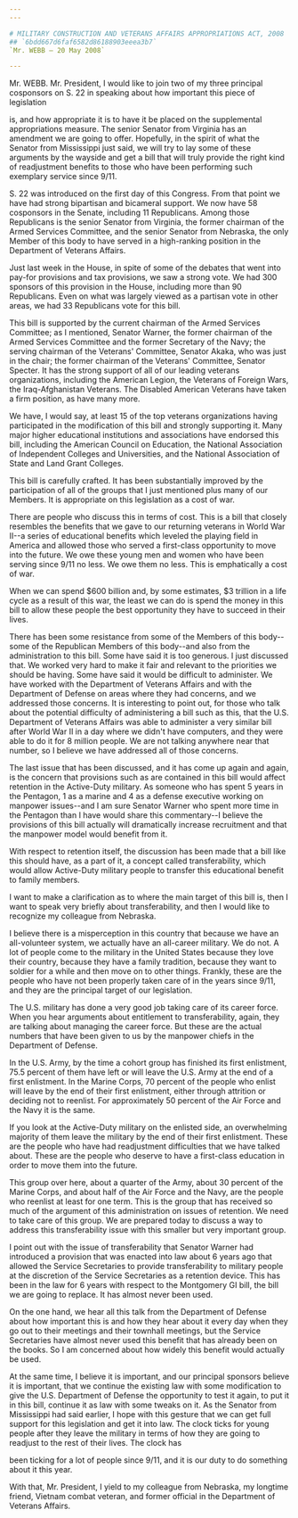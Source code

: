 ```yaml
---
---

# MILITARY CONSTRUCTION AND VETERANS AFFAIRS APPROPRIATIONS ACT, 2008
## `6bdd667d6faf6582d86188903eeea3b7`
`Mr. WEBB — 20 May 2008`

---
```



Mr. WEBB. Mr. President, I would like to join two of my three 
principal cosponsors on S. 22 in speaking about how important this 
piece of legislation


is, and how appropriate it is to have it be placed on the supplemental 
appropriations measure. The senior Senator from Virginia has an 
amendment we are going to offer. Hopefully, in the spirit of what the 
Senator from Mississippi just said, we will try to lay some of these 
arguments by the wayside and get a bill that will truly provide the 
right kind of readjustment benefits to those who have been performing 
such exemplary service since 9/11.

S. 22 was introduced on the first day of this Congress. From that 
point we have had strong bipartisan and bicameral support. We now have 
58 cosponsors in the Senate, including 11 Republicans. Among those 
Republicans is the senior Senator from Virginia, the former chairman of 
the Armed Services Committee, and the senior Senator from Nebraska, the 
only Member of this body to have served in a high-ranking position in 
the Department of Veterans Affairs.

Just last week in the House, in spite of some of the debates that 
went into pay-for provisions and tax provisions, we saw a strong vote. 
We had 300 sponsors of this provision in the House, including more than 
90 Republicans. Even on what was largely viewed as a partisan vote in 
other areas, we had 33 Republicans vote for this bill.

This bill is supported by the current chairman of the Armed Services 
Committee; as I mentioned, Senator Warner, the former chairman of the 
Armed Services Committee and the former Secretary of the Navy; the 
serving chairman of the Veterans' Committee, Senator Akaka, who was 
just in the chair; the former chairman of the Veterans' Committee, 
Senator Specter. It has the strong support of all of our leading 
veterans organizations, including the American Legion, the Veterans of 
Foreign Wars, the Iraq-Afghanistan Veterans. The Disabled American 
Veterans have taken a firm position, as have many more.

We have, I would say, at least 15 of the top veterans organizations 
having participated in the modification of this bill and strongly 
supporting it. Many major higher educational institutions and 
associations have endorsed this bill, including the American Council on 
Education, the National Association of Independent Colleges and 
Universities, and the National Association of State and Land Grant 
Colleges.

This bill is carefully crafted. It has been substantially improved by 
the participation of all of the groups that I just mentioned plus many 
of our Members. It is appropriate on this legislation as a cost of war.

There are people who discuss this in terms of cost. This is a bill 
that closely resembles the benefits that we gave to our returning 
veterans in World War II--a series of educational benefits which 
leveled the playing field in America and allowed those who served a 
first-class opportunity to move into the future. We owe these young 
men and women who have been serving since 9/11 no less. We owe them no 
less. This is emphatically a cost of war.


When we can spend $600 billion and, by some estimates, $3 trillion in 
a life cycle as a result of this war, the least we can do is spend the 
money in this bill to allow these people the best opportunity they have 
to succeed in their lives.

There has been some resistance from some of the Members of this 
body--some of the Republican Members of this body--and also from the 
administration to this bill. Some have said it is too generous. I just 
discussed that. We worked very hard to make it fair and relevant to the 
priorities we should be having. Some have said it would be difficult to 
administer. We have worked with the Department of Veterans Affairs and 
with the Department of Defense on areas where they had concerns, and we 
addressed those concerns. It is interesting to point out, for those who 
talk about the potential difficulty of administering a bill such as 
this, that the U.S. Department of Veterans Affairs was able to 
administer a very similar bill after World War II in a day where we 
didn't have computers, and they were able to do it for 8 million 
people. We are not talking anywhere near that number, so I believe we 
have addressed all of those concerns.

The last issue that has been discussed, and it has come up again and 
again, is the concern that provisions such as are contained in this 
bill would affect retention in the Active-Duty military. As someone who 
has spent 5 years in the Pentagon, 1 as a marine and 4 as a defense 
executive working on manpower issues--and I am sure Senator Warner who 
spent more time in the Pentagon than I have would share this 
commentary--I believe the provisions of this bill actually will 
dramatically increase recruitment and that the manpower model would 
benefit from it.

With respect to retention itself, the discussion has been made that a 
bill like this should have, as a part of it, a concept called 
transferability, which would allow Active-Duty military people to 
transfer this educational benefit to family members.

I want to make a clarification as to where the main target of this 
bill is, then I want to speak very briefly about transferability, and 
then I would like to recognize my colleague from Nebraska.

I believe there is a misperception in this country that because we 
have an all-volunteer system, we actually have an all-career military. 
We do not. A lot of people come to the military in the United States 
because they love their country, because they have a family tradition, 
because they want to soldier for a while and then move on to other 
things. Frankly, these are the people who have not been properly taken 
care of in the years since 9/11, and they are the principal target of 
our legislation.

The U.S. military has done a very good job taking care of its career 
force. When you hear arguments about entitlement to transferability, 
again, they are talking about managing the career force. But these are 
the actual numbers that have been given to us by the manpower chiefs in 
the Department of Defense.

In the U.S. Army, by the time a cohort group has finished its first 
enlistment, 75.5 percent of them have left or will leave the U.S. Army 
at the end of a first enlistment. In the Marine Corps, 70 percent of 
the people who enlist will leave by the end of their first enlistment, 
either through attrition or deciding not to reenlist. For approximately 
50 percent of the Air Force and the Navy it is the same.

If you look at the Active-Duty military on the enlisted side, an 
overwhelming majority of them leave the military by the end of their 
first enlistment. These are the people who have had readjustment 
difficulties that we have talked about. These are the people who 
deserve to have a first-class education in order to move them into the 
future.

This group over here, about a quarter of the Army, about 30 percent 
of the Marine Corps, and about half of the Air Force and the Navy, are 
the people who reenlist at least for one term. This is the group that 
has received so much of the argument of this administration on issues 
of retention. We need to take care of this group. We are prepared today 
to discuss a way to address this transferability issue with this 
smaller but very important group.

I point out with the issue of transferability that Senator Warner had 
introduced a provision that was enacted into law about 6 years ago that 
allowed the Service Secretaries to provide transferability to military 
people at the discretion of the Service Secretaries as a retention 
device. This has been in the law for 6 years with respect to the 
Montgomery GI bill, the bill we are going to replace. It has almost 
never been used.

On the one hand, we hear all this talk from the Department of Defense 
about how important this is and how they hear about it every day when 
they go out to their meetings and their townhall meetings, but the 
Service Secretaries have almost never used this benefit that has 
already been on the books. So I am concerned about how widely this 
benefit would actually be used.

At the same time, I believe it is important, and our principal 
sponsors believe it is important, that we continue the existing law 
with some modification to give the U.S. Department of Defense the 
opportunity to test it again, to put it in this bill, continue it as 
law with some tweaks on it. As the Senator from Mississippi had said 
earlier, I hope with this gesture that we can get full support for this 
legislation and get it into law. The clock ticks for young people after 
they leave the military in terms of how they are going to readjust to 
the rest of their lives. The clock has


been ticking for a lot of people since 9/11, and it is our duty to do 
something about it this year.

With that, Mr. President, I yield to my colleague from Nebraska, my 
longtime friend, Vietnam combat veteran, and former official in the 
Department of Veterans Affairs.